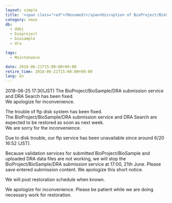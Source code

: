 ```yaml
---
layout: simple
title: '<span class="red">(Resumed)</span>Disruption of BioProject/BioSample/DRA submission and ftp services caused by disk trouble'
category: news
db:
  - ddbj
  - bioproject
  - biosample
  - dra

tags:
  - Maintenance

date: 2018-06-21T15:00:00+09:00
retire_time: 2018-06-21T15:00:00+09:00
lang: en
---
```


<p class="red">2018-06-25 17:30(JST) The BioProject/BioSample/DRA submission service and DRA Search has been fixed.<br>We apologize for inconvenience. </p>

<p class="red">The trouble of ftp disk system has been fixed. <br>The BioProject/BioSample/DRA submission service and DRA Search are expected to be restored as soon as next week.<br>We are sorry for the inconvenience.</p>

<p>Due to disk trouble, our ftp service has been unavailable since around 6/20 16:52 (JST).</p>

<p>Because validation services for submitted BioProject/BioSample and uploaded DRA data files are not working, we will stop the BioProject/BioSample/DRA submission service at 17:00, 21th June. Please save entered submission content. We apologize this short notice.</p>

<p>We will post restoration schedule when known.</p>

<p>We apologize for inconvenience. Please be patient while we are doing necessary work for restoration.</p>
